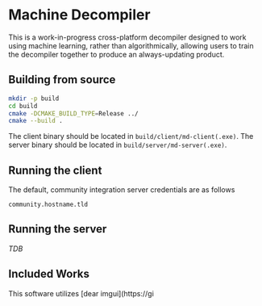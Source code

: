 # Machine Decompiler

This is a work-in-progress cross-platform decompiler designed to work using
machine learning, rather than algorithmically, allowing users to train the
decompiler together to produce an always-updating product.

## Building from source

```bash
mkdir -p build
cd build
cmake -DCMAKE_BUILD_TYPE=Release ../
cmake --build .
```

The client binary should be located in `build/client/md-client(.exe)`. The
server binary should be located in `build/server/md-server(.exe)`.

## Running the client

The default, community integration server credentials are as follows

```
community.hostname.tld
```

## Running the server

_TDB_

## Included Works

This software utilizes [dear imgui](https://gi